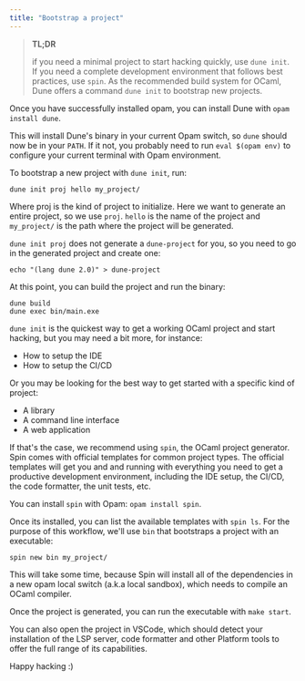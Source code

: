 ```yaml
---
title: "Bootstrap a project"
---
```


> **TL;DR**
> 
> if you need a minimal project to start hacking quickly, use `dune init`. If you need a complete development environment that follows best practices, use `spin`.
As the recommended build system for OCaml, Dune offers a command `dune init` to bootstrap new projects.

Once you have successfully installed opam, you can install Dune with `opam install dune`.

This will install Dune's binary in your current Opam switch, so `dune` should now be in your `PATH`. If it not, you probably need to run `eval $(opam env)` to configure your current terminal with Opam environment.

To bootstrap a new project with `dune init`, run:

```
dune init proj hello my_project/
```

Where proj is the kind of project to initialize. Here we want to generate an entire project, so we use `proj`. `hello` is the name of the project and `my_project/` is the path where the project will be generated.

`dune init proj` does not generate a `dune-project` for you, so you need to go in the generated project and create one:

```
echo "(lang dune 2.0)" > dune-project
```

At this point, you can build the project and run the binary:

```
dune build
dune exec bin/main.exe
```

`dune init` is the quickest way to get a working OCaml project and start hacking, but you may need a bit more, for instance:

- How to setup the IDE
- How to setup the CI/CD

Or you may be looking for the best way to get started with a specific kind of project:

- A library
- A command line interface
- A web application

If that's the case, we recommend using `spin`, the OCaml project generator. Spin comes with official templates for common project types. The official templates will get you and and running with everything you need to get a productive development environment, including the IDE setup, the CI/CD, the code formatter, the unit tests, etc.

You can install `spin` with Opam: `opam install spin`.

Once its installed, you can list the available templates with `spin ls`. For the purpose of this workflow, we'll use `bin` that bootstraps a project with an executable:

```
spin new bin my_project/
```

This will take some time, because Spin will install all of the dependencies in a new opam local switch (a.k.a local sandbox), which needs to compile an OCaml compiler.

Once the project is generated, you can run the executable with `make start`.

You can also open the project in VSCode, which should detect your installation of the LSP server, code formatter and other Platform tools to offer the full range of its capabilities.

Happy hacking :)
